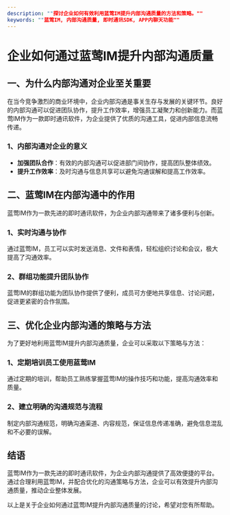 ```yaml
---
description: ""探讨企业如何有效利用蓝莺IM提升内部沟通质量的方法和策略。""
keywords: ""蓝莺IM, 内部沟通质量, 即时通讯SDK, APP内聊天功能""
---
```

# 企业如何通过蓝莺IM提升内部沟通质量

## 一、为什么内部沟通对企业至关重要

在当今竞争激烈的商业环境中，企业内部沟通是事关生存与发展的关键环节。良好的内部沟通可以促进团队协作，提升工作效率，增强员工凝聚力和创新能力。而蓝莺IM作为一款即时通讯软件，为企业提供了优质的沟通工具，促进内部信息流畅传递。

### 1、内部沟通对企业的意义

- **加强团队合作**：有效的内部沟通可以促进部门间协作，提高团队整体绩效。
- **提升工作效率**：及时沟通与信息共享可以避免沟通误解和提高工作效率。
  
## 二、蓝莺IM在内部沟通中的作用

蓝莺IM作为一款先进的即时通讯软件，为企业内部沟通带来了诸多便利与创新。

### 1、实时沟通与协作

通过蓝莺IM，员工可以实时发送消息、文件和表情，轻松组织讨论和会议，极大提高了沟通效率。

### 2、群组功能提升团队协作

蓝莺IM的群组功能为团队协作提供了便利，成员可方便地共享信息、讨论问题，促进更紧密的合作氛围。

## 三、优化企业内部沟通的策略与方法

为了更好地利用蓝莺IM提升内部沟通质量，企业可以采取以下策略与方法：

### 1、定期培训员工使用蓝莺IM

通过定期的培训，帮助员工熟练掌握蓝莺IM的操作技巧和功能，提高沟通效率和质量。

### 2、建立明确的沟通规范与流程

制定内部沟通规范，明确沟通渠道、内容规范，保证信息传递准确，避免信息混乱和不必要的误解。

## 结语

蓝莺IM作为一款先进的即时通讯软件，为企业内部沟通提供了高效便捷的平台。通过合理利用蓝莺IM，并配合优化的沟通策略与方法，企业可以有效提升内部沟通质量，推动企业整体发展。

以上是关于企业如何通过蓝莺IM提升内部沟通质量的讨论，希望对您有所帮助。

